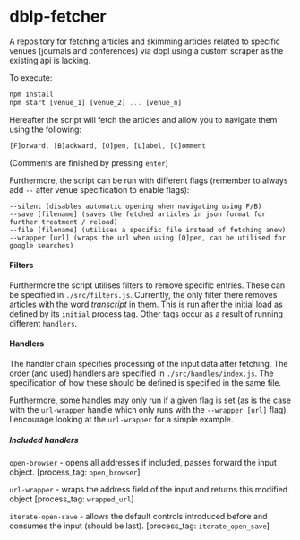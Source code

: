 # dblp-fetcher

A repository for fetching articles and skimming articles related to specific venues (journals and conferences) via dbpl using a custom scraper as the existing api is lacking.

To execute:

```javascript
npm install
npm start [venue_1] [venue_2] ... [venue_n]
```

Hereafter the script will fetch the articles and allow you to navigate them using the following:

```javascript
[F]orward, [B]ackward, [O]pen, [L]abel, [C]omment
```

(Comments are finished by pressing `enter`)

Furthermore, the script can be run with different flags (remember to always add `--` after venue specification to enable flags):

```
--silent (disables automatic opening when navigating using F/B)
--save [filename] (saves the fetched articles in json format for further treatment / reload)
--file [filename] (utilises a specific file instead of fetching anew)
--wrapper [url] (wraps the url when using [O]pen, can be utilised for google searches)
```

#### Filters

Furthermore the script utilises filters to remove specific entries. These can be specified in `./src/filters.js`. Currently, the only filter there removes articles with the word _transcript_ in them. This is run after the initial load as defined by its `initial` process tag. Other tags occur as a result of running different `handlers`.

#### Handlers

The handler chain specifies processing of the input data after fetching. The order (and used) handlers are specified in `./src/handles/index.js`. The specification of how these should be defined is specified in the same file.

Furthermore, some handles may only run if a given flag is set (as is the case with the `url-wrapper` handle which only runs with the `--wrapper [url]` flag). I encourage looking at the `url-wrapper` for a simple example.

##### Included handlers

`open-browser` - opens all addresses if included, passes forward the input object. [process_tag: `open_browser`]

`url-wrapper` - wraps the address field of the input and returns this modified object [process_tag: `wrapped_url`]

`iterate-open-save` - allows the default controls introduced before and consumes the input (should be last). [process_tag: `iterate_open_save`]
